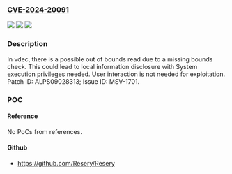 ### [CVE-2024-20091](https://cve.mitre.org/cgi-bin/cvename.cgi?name=CVE-2024-20091)
![](https://img.shields.io/static/v1?label=Product&message=MT6761%2C%20MT6765%2C%20MT6768%2C%20MT6779%2C%20MT6785%2C%20MT6853%2C%20MT6873%2C%20MT6885%2C%20MT8385%2C%20MT8666%2C%20MT8667%2C%20MT8766%2C%20MT8768%2C%20MT8781%2C%20MT8788%2C%20MT8789&color=blue)
![](https://img.shields.io/static/v1?label=Version&message=%3D%20Android%2012.0%20&color=brighgreen)
![](https://img.shields.io/static/v1?label=Vulnerability&message=CWE-125%20Out-of-bounds%20Read&color=brighgreen)

### Description

In vdec, there is a possible out of bounds read due to a missing bounds check. This could lead to local information disclosure with System execution privileges needed. User interaction is not needed for exploitation. Patch ID: ALPS09028313; Issue ID: MSV-1701.

### POC

#### Reference
No PoCs from references.

#### Github
- https://github.com/Resery/Resery


